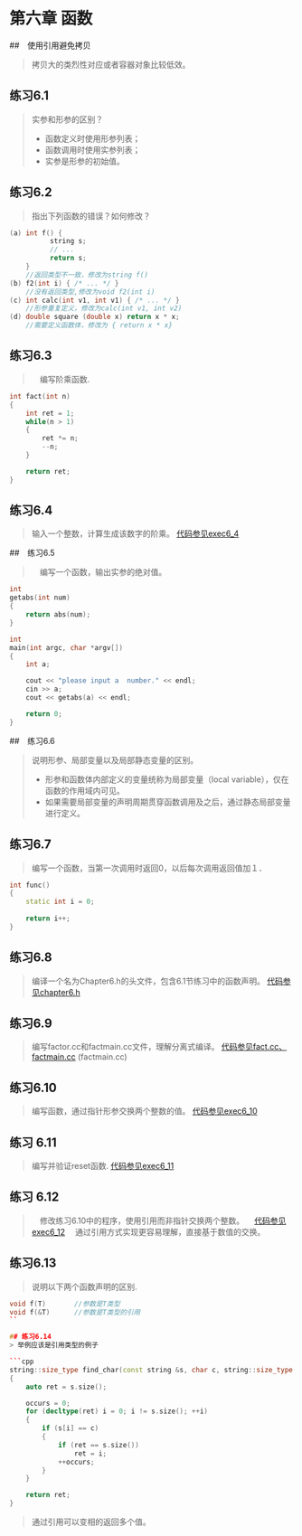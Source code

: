 # 第六章 函数

##　使用引用避免拷贝
> 拷贝大的类烈性对应或者容器对象比较低效。

## 练习6.1
> 实参和形参的区别？
> - 函数定义时使用形参列表；
> - 函数调用时使用实参列表；
> - 实参是形参的初始值。


## 练习6.2
> 指出下列函数的错误？如何修改？

```cpp
(a) int f() {
          string s;
          // ...
          return s;
    }
    //返回类型不一致，修改为string f()
(b) f2(int i) { /* ... */ }
	//没有返回类型,修改为void f2(int i)
(c) int calc(int v1, int v1) { /* ... */ }
	//形参重复定义，修改为calc(int v1, int v2)
(d) double square (double x) return x * x; 
	//需要定义函数体，修改为 { return x * x}
```

## 练习6.3
>　编写阶乘函数.

```cpp
int fact(int n)
{
	int ret = 1;
	while(n > 1)
	{
		ret *= n;
		--n;
	}

	return ret;
}

```

## 练习6.4
> 输入一个整数，计算生成该数字的阶乘。
> [代码参见exec6_4](exec6_4.cpp)


##　练习6.5
>　编写一个函数，输出实参的绝对值。

```cpp
int
getabs(int num)
{
	return abs(num);
}

int
main(int argc, char *argv[]) 
{
	int a;

	cout << "please input a  number." << endl;
	cin >> a;
	cout << getabs(a) << endl;

	return 0;
}
```

##　练习6.6
> 说明形参、局部变量以及局部静态变量的区别。
> - 形参和函数体内部定义的变量统称为局部变量（local variable），仅在函数的作用域内可见。
> - 如果需要局部变量的声明周期贯穿函数调用及之后，通过静态局部变量进行定义。

## 练习6.7
> 编写一个函数，当第一次调用时返回0，以后每次调用返回值加１．

```cpp
int func()
{
	static int i = 0;
	
	return i++;
}
```

## 练习6.8
> 编译一个名为Chapter6.h的头文件，包含6.1节练习中的函数声明。
> [代码参见chapter6.h](chapter6.h)

## 练习6.9
> 编写factor.cc和factmain.cc文件，理解分离式编译。
> [代码参见fact.cc、factmain.cc](fact.cc) (factmain.cc)

## 练习6.10
> 编写函数，通过指针形参交换两个整数的值。
> [代码参见exec6_10](exec6_10.cpp)

## 练习 6.11
> 编写并验证reset函数.
> [代码参见exec6_11](exec6_11.cpp)

## 练习 6.12
>　修改练习6.10中的程序，使用引用而非指针交换两个整数。
>　[代码参见exec6_12](exec6_12.cpp)
>　通过引用方式实现更容易理解，直接基于数值的交换。

## 练习6.13
> 说明以下两个函数声明的区别.

```cpp
void f(T)		//参数是T类型
void f(&T)		//参数是T类型的引用
``

## 练习6.14
> 举例应该是引用类型的例子

```cpp
string::size_type find_char(const string &s, char c, string::size_type &occurs)
{
	auto ret = s.size();

	occurs = 0;
	for (decltype(ret) i = 0; i != s.size(); ++i)
	{
		if (s[i] == c)
		{
			if (ret == s.size())
				ret = i;
			++occurs;
		}
	}

	return ret;
}

```
> 通过引用可以变相的返回多个值。